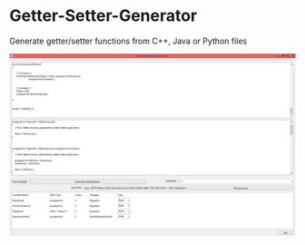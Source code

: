 # Getter-Setter-Generator
Generate getter/setter functions from C++, Java or Python files

![alt text](https://raw.githubusercontent.com/sqzr1/Getter-Setter-Generator/master/images/Capture.JPG "Example") 


